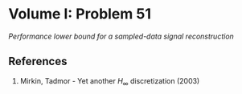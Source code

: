 # Volume I: Problem 51

*Performance lower bound for a sampled-data signal reconstruction*

## References

1. Mirkin, Tadmor - Yet another $H_{\infty}$ discretization (2003)
